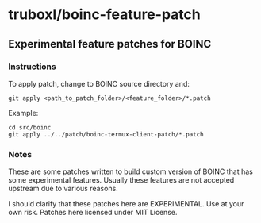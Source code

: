# truboxl/boinc-feature-patch

## Experimental feature patches for BOINC

### Instructions

To apply patch, change to BOINC source directory and:

    git apply <path_to_patch_folder>/<feature_folder>/*.patch

Example:

    cd src/boinc
    git apply ../../patch/boinc-termux-client-patch/*.patch

### Notes

These are some patches written to build custom version of BOINC that has some experimental features. Usually these features are not accepted upstream due to various reasons.

I should clarify that these patches here are EXPERIMENTAL. Use at your own risk. Patches here licensed under MIT License.
